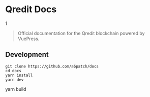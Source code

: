 # Qredit Docs

1

> Official documentation for the Qredit blockchain powered by VuePress.

## Development

```
git clone https://github.com/a6patch/docs
cd docs
yarn install
yarn dev
```
yarn build


